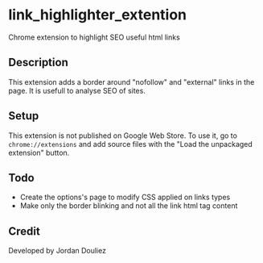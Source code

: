 # link_highlighter_extention
Chrome extension to highlight SEO useful html links

## Description
This extension adds a border around "nofollow" and "external" links in the page.
It is usefull to analyse SEO of sites.

## Setup
This extension is not published on Google Web Store.
To use it, go to ```chrome://extensions``` and add source files with the "Load the unpackaged extension" button.

## Todo
* Create the options's page to modify CSS applied on links types
* Make only the border blinking and not all the link html tag content

## Credit
Developed by Jordan Douliez

